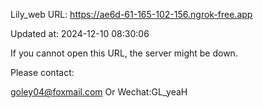 Lily_web URL: https://ae6d-61-165-102-156.ngrok-free.app

Updated at: 2024-12-10 08:30:06

If you cannot open this URL, the server might be down.

Please contact: 

goley04@foxmail.com Or Wechat:GL_yeaH